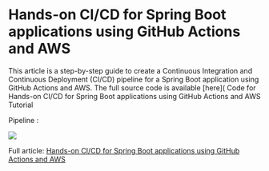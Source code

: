 # Hands-on CI/CD for Spring Boot applications using GitHub Actions and AWS

This article is a step-by-step guide to create a Continuous Integration and Continuous Deployment (CI/CD) pipeline for a Spring Boot application using GitHub Actions and AWS. The full source code is available [here](
Code for Hands-on CI/CD for Spring Boot applications using GitHub Actions and AWS Tutorial

Pipeline :

![](https://cdn-images-1.medium.com/max/1200/1*z8H1W_yonU7NqFwC_O10kQ.jpeg)

Full article: [Hands-on CI/CD for Spring Boot applications using GitHub Actions and AWS](https://sofienebk.medium.com/hands-on-ci-cd-for-spring-boot-applications-using-github-actions-and-aws-1cbc1e2c9d54)
